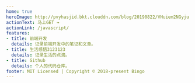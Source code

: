 ```yaml
---
home: true
heroImage: http://pvyhasjid.bkt.clouddn.com/blog/20190822/VHuiem2NGyju.jpg?imageslim
actionText: 马上GET →
actionLink: /javascript/
features:
- title: 前端开发
  details: 记录前端开发中的笔记和文章。
- title: 生活感悟3123123
  details: 记录生活的点滴。
- title: Github
  details: 个人的代码仓库。
footer: MIT Licensed | Copyright © 2018-present Bingo
---
```


